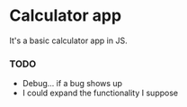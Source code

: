 # Calculator app

It's a basic calculator app in JS.

### TODO

- Debug... if a bug shows up
- I could expand the functionality I suppose
